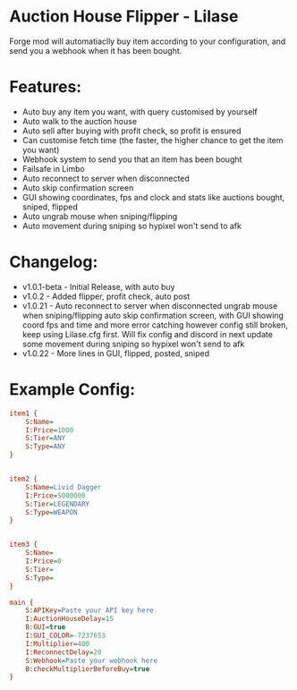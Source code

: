 <h1> Auction House Flipper - Lilase</h1>
Forge mod will automatiaclly buy item according to your configuration, and send you a webhook when it has been bought.

# Features:
- Auto buy any item you want, with query customised by yourself
- Auto walk to the auction house
- Auto sell after buying with profit check, so profit is ensured
- Can customise fetch time (the faster, the higher chance to get the item you want)
- Webhook system to send you that an item has been bought
- Failsafe in Limbo
- Auto reconnect to server when disconnected
- Auto skip confirmation screen
- GUI showing coordinates, fps and clock and stats like auctions bought, sniped, flipped
- Auto ungrab mouse when sniping/flipping
- Auto movement during sniping so hypixel won't send to afk

# Changelog:
- v1.0.1-beta - Initial Release, with auto buy
- v1.0.2 - Added flipper, profit check, auto post
- v1.0.21 - 
     Auto reconnect to server when disconnected
     ungrab mouse when sniping/flipping
     auto skip confirmation screen, with GUI showing coord fps and time and more error catching
     however config still broken, keep using Lilase.cfg first. Will fix config and discord in next update
     some movement during sniping so hypixel won't send to afk
- v1.0.22 - More lines in GUI, flipped, posted, sniped

# Example Config:
```cfg
item1 {
    S:Name= 
    I:Price=1000
    S:Tier=ANY
    S:Type=ANY
}


item2 {
    S:Name=Livid Dagger
    I:Price=5000000
    S:Tier=LEGENDARY
    S:Type=WEAPON
}


item3 {
    S:Name=
    I:Price=0
    S:Tier=
    S:Type=
}

main {
    S:APIKey=Paste your API key here
    I:AuctionHouseDelay=15
    B:GUI=true
    I:GUI_COLOR=-7237653
    I:Multiplier=400
    I:ReconnectDelay=20
    S:Webhook=Paste your webhook here
    B:checkMultiplierBeforeBuy=true
}
```